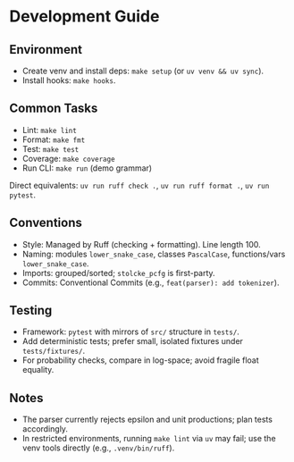 # Development Guide

## Environment

- Create venv and install deps: `make setup` (or `uv venv && uv sync`).
- Install hooks: `make hooks`.

## Common Tasks

- Lint: `make lint`
- Format: `make fmt`
- Test: `make test`
- Coverage: `make coverage`
- Run CLI: `make run` (demo grammar)

Direct equivalents: `uv run ruff check .`, `uv run ruff format .`, `uv run pytest`.

## Conventions

- Style: Managed by Ruff (checking + formatting). Line length 100.
- Naming: modules `lower_snake_case`, classes `PascalCase`, functions/vars `lower_snake_case`.
- Imports: grouped/sorted; `stolcke_pcfg` is first-party.
- Commits: Conventional Commits (e.g., `feat(parser): add tokenizer`).

## Testing

- Framework: `pytest` with mirrors of `src/` structure in `tests/`.
- Add deterministic tests; prefer small, isolated fixtures under `tests/fixtures/`.
- For probability checks, compare in log-space; avoid fragile float equality.

## Notes

- The parser currently rejects epsilon and unit productions; plan tests accordingly.
- In restricted environments, running `make lint` via `uv` may fail; use the venv tools directly (e.g., `.venv/bin/ruff`).

